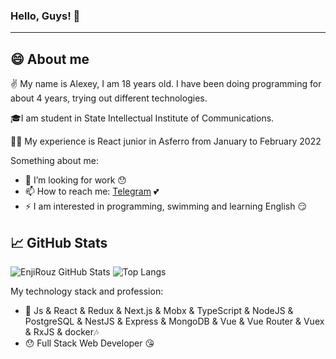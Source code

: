 ### Hello, Guys! 👋
<hr>

## 😄 About me 

✌️ My name is Alexey, I am 18 years old. I have been doing programming for about 4 years, trying out different technologies. 

🎓I am student in State Intellectual Institute of Communications.

👩‍💻 My experience is React junior in Asferro from January to February 2022

Something about me:

- 🌱 I’m looking for work 😯
- 📫 How to reach me: [Telegram](https://t.me/AlexMaster168) 💕
- ⚡️  I am interested in programming, swimming and learning English 😏

## 📈 GitHub Stats

![EnjiRouz GitHub Stats](https://github-readme-stats.vercel.app/api?username=AlexMaster168&count_private=true&hide=contribs&show_icons=true&theme=cobalt)
![Top Langs](https://github-readme-stats.vercel.app/api/top-langs/?username=AlexMaster168&count_private=true&hide=tsql&langs_count=7&theme=radical&layout=compact)

My technology stack and profession:

- 🤠 Js & React & Redux & Next.js & Mobx & TypeScript & NodeJS & PostgreSQL & NestJS & Express & MongoDB & Vue & Vue Router & Vuex & RxJS & docker🎶
- 😯 Full Stack Web Developer 😘
